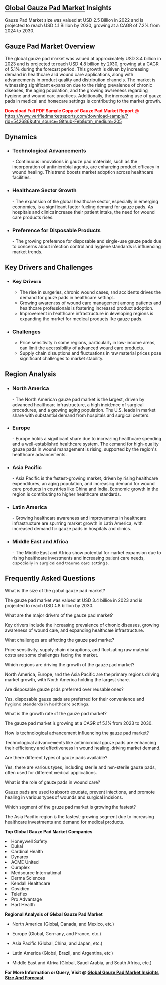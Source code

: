 <h2><a href="https://www.verifiedmarketreports.com/download-sample/?rid=542686&amp;utm_source=Github&amp;utm_medium=205" target="_blank">Global Gauze Pad Market</a> Insights</h2><p>Gauze Pad Market size was valued at USD 2.5 Billion in 2022 and is projected to reach USD 4.1 Billion by 2030, growing at a CAGR of 7.2% from 2024 to 2030.</p><p> <h2>Gauze Pad Market Overview</h2> <p>The global gauze pad market was valued at approximately USD 3.4 billion in 2023 and is projected to reach USD 4.8 billion by 2030, growing at a CAGR of 5.1% during the forecast period. This growth is driven by increasing demand in healthcare and wound care applications, along with advancements in product quality and distribution channels. The market is witnessing significant expansion due to the rising prevalence of chronic diseases, the aging population, and the growing awareness regarding hygiene and wound care practices. Additionally, the increasing use of gauze pads in medical and homecare settings is contributing to the market growth.</p> <p><p><span class=""><span style="color: #ff0000;"><strong>Download Full PDF Sample Copy of Gauze Pad Market Report</strong> @ </span><a href="https://www.verifiedmarketreports.com/download-sample/?rid=542686&amp;utm_source=Github-Feb&amp;utm_medium=205" target="_blank">https://www.verifiedmarketreports.com/download-sample/?rid=542686&amp;utm_source=Github-Feb&amp;utm_medium=205</a></span></p></p> <h2>Dynamics</h2> <ul> <li><h3>Technological Advancements</h3> - Continuous innovations in gauze pad materials, such as the incorporation of antimicrobial agents, are enhancing product efficacy in wound healing. This trend boosts market adoption across healthcare facilities.</li> <li><h3>Healthcare Sector Growth</h3> - The expansion of the global healthcare sector, especially in emerging economies, is a significant factor fueling demand for gauze pads. As hospitals and clinics increase their patient intake, the need for wound care products rises.</li> <li><h3>Preference for Disposable Products</h3> - The growing preference for disposable and single-use gauze pads due to concerns about infection control and hygiene standards is influencing market trends.</li> </ul> <h2>Key Drivers and Challenges</h2> <ul> <li><h3>Key Drivers</h3> <ul> <li>The rise in surgeries, chronic wound cases, and accidents drives the demand for gauze pads in healthcare settings.</li> <li>Growing awareness of wound care management among patients and healthcare professionals is fostering increased product adoption.</li> <li>Improvement in healthcare infrastructure in developing regions is expanding the market for medical products like gauze pads.</li> </ul> </li> <li><h3>Challenges</h3> <ul> <li>Price sensitivity in some regions, particularly in low-income areas, can limit the accessibility of advanced wound care products.</li> <li>Supply chain disruptions and fluctuations in raw material prices pose significant challenges to market stability.</li> </ul> </li> </ul> <h2>Region Analysis</h2> <ul> <li><h3>North America</h3> - The North American gauze pad market is the largest, driven by advanced healthcare infrastructure, a high incidence of surgical procedures, and a growing aging population. The U.S. leads in market share with substantial demand from hospitals and surgical centers.</li> <li><h3>Europe</h3> - Europe holds a significant share due to increasing healthcare spending and a well-established healthcare system. The demand for high-quality gauze pads in wound management is rising, supported by the region's healthcare advancements.</li> <li><h3>Asia Pacific</h3> - Asia Pacific is the fastest-growing market, driven by rising healthcare expenditures, an aging population, and increasing demand for wound care products in countries like China and India. Economic growth in the region is contributing to higher healthcare standards.</li> <li><h3>Latin America</h3> - Growing healthcare awareness and improvements in healthcare infrastructure are spurring market growth in Latin America, with increased demand for gauze pads in hospitals and clinics.</li> <li><h3>Middle East and Africa</h3> - The Middle East and Africa show potential for market expansion due to rising healthcare investments and increasing patient care needs, especially in surgical and trauma care settings.</li> </ul> <h2>Frequently Asked Questions</h2> <p>What is the size of the global gauze pad market?</p> <p>The gauze pad market was valued at USD 3.4 billion in 2023 and is projected to reach USD 4.8 billion by 2030.</p> <p>What are the major drivers of the gauze pad market?</p> <p>Key drivers include the increasing prevalence of chronic diseases, growing awareness of wound care, and expanding healthcare infrastructure.</p> <p>What challenges are affecting the gauze pad market?</p> <p>Price sensitivity, supply chain disruptions, and fluctuating raw material costs are some challenges facing the market.</p> <p>Which regions are driving the growth of the gauze pad market?</p> <p>North America, Europe, and the Asia Pacific are the primary regions driving market growth, with North America holding the largest share.</p> <p>Are disposable gauze pads preferred over reusable ones?</p> <p>Yes, disposable gauze pads are preferred for their convenience and hygiene standards in healthcare settings.</p> <p>What is the growth rate of the gauze pad market?</p> <p>The gauze pad market is growing at a CAGR of 5.1% from 2023 to 2030.</p> <p>How is technological advancement influencing the gauze pad market?</p> <p>Technological advancements like antimicrobial gauze pads are enhancing their efficiency and effectiveness in wound healing, driving market demand.</p> <p>Are there different types of gauze pads available?</p> <p>Yes, there are various types, including sterile and non-sterile gauze pads, often used for different medical applications.</p> <p>What is the role of gauze pads in wound care?</p> <p>Gauze pads are used to absorb exudate, prevent infections, and promote healing in various types of wounds and surgical incisions.</p> <p>Which segment of the gauze pad market is growing the fastest?</p> <p>The Asia Pacific region is the fastest-growing segment due to increasing healthcare investments and demand for medical products.</p> </p><p><strong>Top Global Gauze Pad Market Companies</strong></p><div data-test-id=""><p><li>Honeywell Safety</li><li> Dukal</li><li> Cardinal Health</li><li> Dynarex</li><li> ACME United</li><li> Curaplex</li><li> Medsource International</li><li> Derma Sciences</li><li> Kendall Healthcare</li><li> Covidien</li><li> Teleflex</li><li> Pro Advantage</li><li> Hart Health</li></p><div><strong>Regional Analysis of&nbsp;Global Gauze Pad Market</strong></div><ul><li dir="ltr"><p dir="ltr">North America&nbsp;(Global, Canada, and Mexico, etc.)</p></li><li dir="ltr"><p dir="ltr">Europe (Global, Germany, and France, etc.)</p></li><li dir="ltr"><p dir="ltr">Asia Pacific&nbsp;(Global, China, and Japan, etc.)</p></li><li dir="ltr"><p dir="ltr">Latin America&nbsp;(Global, Brazil, and Argentina, etc.)</p></li><li dir="ltr">Middle East and Africa&nbsp;(Global, Saudi Arabia, and South Africa, etc.)</li></ul><p><strong>For More Information or Query, Visit @&nbsp;</strong><strong><a href="https://www.verifiedmarketreports.com/product/gauze-pad-market/?utm_source=Github&amp;utm_medium=205" target="_blank">Global Gauze Pad Market Insights Size And Forecast</a></strong></p></div>
